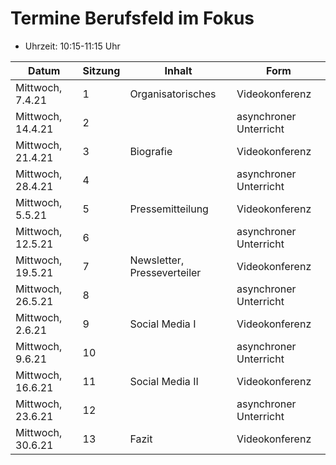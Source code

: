 # Termine Berufsfeld im Fokus

- Uhrzeit: 10:15-11:15 Uhr

| Datum | Sitzung | Inhalt | Form |
| ----- | ------- | ------ | ---- |
| Mittwoch, 7.4.21 | 1 | Organisatorisches | Videokonferenz
| Mittwoch, 14.4.21 | 2 | | asynchroner Unterricht
| Mittwoch, 21.4.21 | 3 | Biografie | Videokonferenz
| Mittwoch, 28.4.21 | 4 | | asynchroner Unterricht
| Mittwoch, 5.5.21 | 5 | Pressemitteilung | Videokonferenz
| Mittwoch, 12.5.21 | 6 | | asynchroner Unterricht
| Mittwoch, 19.5.21 | 7 | Newsletter, Presseverteiler | Videokonferenz
| Mittwoch, 26.5.21 | 8 | | asynchroner Unterricht
| Mittwoch, 2.6.21 | 9 | Social Media I | Videokonferenz
| Mittwoch, 9.6.21 | 10 | | asynchroner Unterricht
| Mittwoch, 16.6.21 | 11 | Social Media II | Videokonferenz
| Mittwoch, 23.6.21 | 12 | | asynchroner Unterricht
| Mittwoch, 30.6.21 | 13 | Fazit | Videokonferenz
